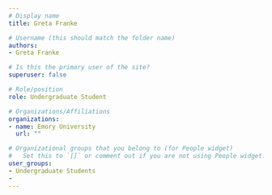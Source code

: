 ```yaml
---
# Display name
title: Greta Franke

# Username (this should match the folder name)
authors:
- Greta Franke

# Is this the primary user of the site?
superuser: false

# Role/position
role: Undergraduate Student

# Organizations/Affiliations
organizations:
- name: Emory University
  url: ""

# Organizational groups that you belong to (for People widget)
#   Set this to `[]` or comment out if you are not using People widget.
user_groups:
- Undergraduate Students
- 
---
```


